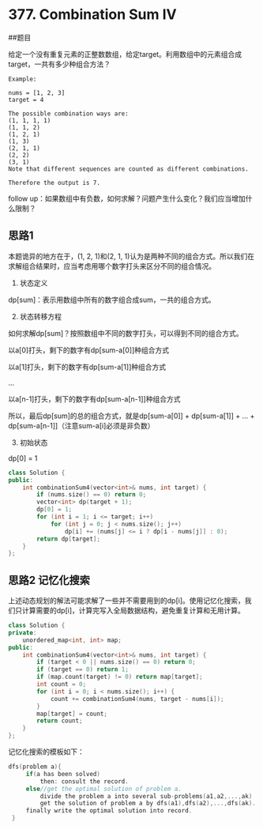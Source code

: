 # 377. Combination Sum IV
##题目

给定一个没有重复元素的正整数数组，给定target。利用数组中的元素组合成target，一共有多少种组合方法？

```
Example:

nums = [1, 2, 3]
target = 4

The possible combination ways are:
(1, 1, 1, 1)
(1, 1, 2)
(1, 2, 1)
(1, 3)
(2, 1, 1)
(2, 2)
(3, 1)
Note that different sequences are counted as different combinations.

Therefore the output is 7.
```

follow up：如果数组中有负数，如何求解？问题产生什么变化？我们应当增加什么限制？

## 思路1 

本题诡异的地方在于，(1, 2, 1)和(2, 1, 1)认为是两种不同的组合方式。所以我们在求解组合结果时，应当考虑用哪个数字打头来区分不同的组合情况。

1. 状态定义

dp[sum]：表示用数组中所有的数字组合成sum，一共的组合方式。

2. 状态转移方程

如何求解dp[sum]？按照数组中不同的数字打头，可以得到不同的组合方式。

以a[0]打头，剩下的数字有dp[sum-a[0]]种组合方式

以a[1]打头，剩下的数字有dp[sum-a[1]]种组合方式

...

以a[n-1]打头，剩下的数字有dp[sum-a[n-1]]种组合方式

所以，最后dp[sum]的总的组合方式，就是dp[sum-a[0]] + dp[sum-a[1]] + ... + dp[sum-a[n-1]]（注意sum-a[i]必须是非负数）

3. 初始状态

dp[0] = 1

```C++
class Solution {
public:
    int combinationSum4(vector<int>& nums, int target) {
        if (nums.size() == 0) return 0;
        vector<int> dp(target + 1);
        dp[0] = 1;
        for (int i = 1; i <= target; i++)
            for (int j = 0; j < nums.size(); j++)
                dp[i] += (nums[j] <= i ? dp[i - nums[j]] : 0);
        return dp[target];
    }
};
```

## 思路2 记忆化搜索

上述动态规划的解法可能求解了一些并不需要用到的dp[i]。使用记忆化搜索，我们只计算需要的dp[i]，计算完写入全局数据结构，避免重复计算和无用计算。

```C++
class Solution {
private:
    unordered_map<int, int> map;
public:
    int combinationSum4(vector<int>& nums, int target) {
        if (target < 0 || nums.size() == 0) return 0;
        if (target == 0) return 1;
        if (map.count(target) != 0) return map[target];
        int count = 0;
        for (int i = 0; i < nums.size(); i++) {
            count += combinationSum4(nums, target - nums[i]);
        }
        map[target] = count;
        return count;
    }
};
```

记忆化搜索的模板如下：
```C++
dfs(problem a){
     if(a has been solved) 
         then: consult the record.
     else//get the optimal solution of problem a.
         divide the problem a into several sub-problems(a1,a2,...,ak)
         get the solution of problem a by dfs(a1),dfs(a2),...,dfs(ak).
     finally write the optimal solution into record.
 }
```
